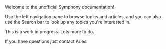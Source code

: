 Welcome to the unofficial Symphony documentation!

Use the left navigation pane to browse topics and articles, and you can also use the Search bar to look up any topics you're interested in.

This is a work in progress. Lots more to do.  

If you have questions just contact Aries. 